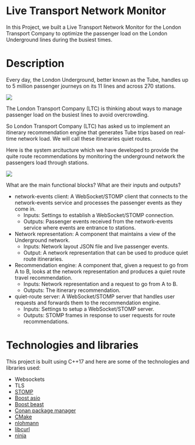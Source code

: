 # Live Transport Network Monitor

In this Project, we built a Live Transport Network Monitor for the London Transport Company 
to optimize the passenger load on the London Underground lines during the busiest times.

# Description

Every day, the London Underground, better known as the Tube, 
handles up to 5 million passenger journeys on its 11 lines and across 270 stations.

<img src="https://projects.learncppthroughprojects.com/_next/image?url=%2Funderground.png&w=3840&q=75">

The London Transport Company (LTC) is thinking about ways to manage passenger load on the busiest lines to avoid overcrowding.

So London Transport Company (LTC) has asked us to implement an itinerary recommendation engine that generates Tube trips based on real-time network load. 
We will call these itineraries quiet routes.

Here is the system arcitucture which we have developed to provide the quite route recommendations by monitoring the underground network the passengers load through stations.

<img src="https://projects.learncppthroughprojects.com/_next/image?url=%2Farchitecture.png&w=3840&q=75">

What are the main functional blocks? What are their inputs and outputs?
  * network-events client: A WebSocket/STOMP client that connects to the network-events service and processes the passenger events as they come in.  
    * Inputs: Settings to establish a WebSocket/STOMP connection.
    * Outputs: Passenger events received from the network-events service where events are entrance to stations.
  * Network representation: A component that maintains a view of the Underground network.
    * Inputs: Network layout JSON file and live passenger events.
    * Output: A network representation that can be used to produce quiet route itineraries.
  * Recommendation engine: A component that, given a request to go from A to B, looks at the network representation and produces a quiet route travel recommendation.
    * Inputs: Network representation and a request to go from A to B.
    * Outputs: The itinerary recommendation.
  * quiet-route server: A WebSocket/STOMP server that handles user requests and forwards them to the recommendation engine.
    * Inputs: Settings to setup a WebSocket/STOMP server.
    * Outputs: STOMP frames in response to user requests for route recommendations.
    
# Technologies and libraries
This project is built using C++17 and here are some of the technologies and libraries used:
* Websockets
* TLS
* [STOMP](https://stomp.github.io/)
* [Boost asio](https://www.boost.org/doc/libs/1_76_0/doc/html/boost_asio.html)
* [Boost beast](https://www.boost.org/doc/libs/1_73_0/libs/beast/doc/html/index.html)
* [Conan package manager](https://conan.io/)
* [CMake](https://cmake.org/)
* [nlohmann](https://github.com/nlohmann/json)
* [libcurl](https://curl.se/libcurl/)
* [ninja](https://ninja-build.org/)
